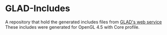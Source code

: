 # GLAD-Includes

A repository that hold the generated includes files from [GLAD's web service](https://glad.dav1d.de/)
These includes were generated for OpenGL 4.5 with Core profile.